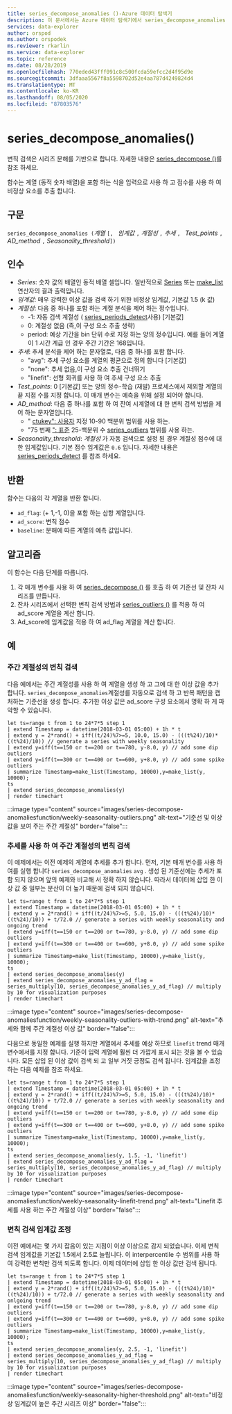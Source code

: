 ```yaml
---
title: series_decompose_anomalies ()-Azure 데이터 탐색기
description: 이 문서에서는 Azure 데이터 탐색기에서 series_decompose_anomalies ()에 대해 설명 합니다.
services: data-explorer
author: orspod
ms.author: orspodek
ms.reviewer: rkarlin
ms.service: data-explorer
ms.topic: reference
ms.date: 08/28/2019
ms.openlocfilehash: 770eded43fff091c8c500fcda59efcc2d4f95d9e
ms.sourcegitcommit: 3dfaaa5567f8a5598702d52e4aa787d4249824d4
ms.translationtype: MT
ms.contentlocale: ko-KR
ms.lasthandoff: 08/05/2020
ms.locfileid: "87803576"
---
```

# <a name="series_decompose_anomalies"></a>series_decompose_anomalies()

변칙 검색은 시리즈 분해를 기반으로 합니다.
자세한 내용은 [series_decompose ()](series-decomposefunction.md)를 참조 하세요.

함수는 계열 (동적 숫자 배열)을 포함 하는 식을 입력으로 사용 하 고 점수를 사용 하 여 비정상 요소를 추출 합니다.

## <a name="syntax"></a>구문

`series_decompose_anomalies (`*계열* `[, ` *임계값* `,` *계절성* `,` *추세* `, ` *Test_points* `, ` *AD_method* `,` *Seasonality_threshold*`])`

## <a name="arguments"></a>인수

* *Series*: 숫자 값의 배열인 동적 배열 셀입니다. 일반적으로 [Series](make-seriesoperator.md) 또는 [make_list](makelist-aggfunction.md) 연산자의 결과 출력입니다.
* *임계값*: 매우 강력한 이상 값을 검색 하기 위한 비정상 임계값, 기본값 1.5 (k 값)
* *계절성*: 다음 중 하나를 포함 하는 계절 분석을 제어 하는 정수입니다.
    * -1: 자동 검색 계절성 ( [series_periods_detect](series-periods-detectfunction.md)사용) [기본값]
    * 0: 계절성 없음 (즉,이 구성 요소 추출 생략)
    * period: 예상 기간을 bin 단위 수로 지정 하는 양의 정수입니다. 예를 들어 계열이 1 시간 계급 인 경우 주간 기간은 168입니다.
* *추세*: 추세 분석을 제어 하는 문자열로, 다음 중 하나를 포함 합니다.
    * "avg": 추세 구성 요소를 계열의 평균으로 정의 합니다 [기본값]
    * "none": 추세 없음,이 구성 요소 추출 건너뛰기
    * "linefit": 선형 회귀를 사용 하 여 추세 구성 요소 추출
* *Test_points*: 0 [기본값] 또는 양의 정수-학습 (재발) 프로세스에서 제외할 계열의 끝 지점 수를 지정 합니다. 이 매개 변수는 예측을 위해 설정 되어야 합니다.
* *AD_method*: 다음 중 하나를 포함 하 여 잔여 시계열에 대 한 변칙 검색 방법을 제어 하는 문자열입니다.
    * " [ctukey": 사용자](https://en.wikipedia.org/wiki/Outlier#Tukey's_fences) 지정 10-90 백분위 범위를 사용 하는.
    * "75 번째 [": 표준](https://en.wikipedia.org/wiki/Outlier#Tukey's_fences) 25-백분위 수 [series_outliers](series-outliersfunction.md) 범위를 사용 하는.
* *Seasonality_threshold*: *계절성* 가 자동 검색으로 설정 된 경우 계절성 점수에 대 한 임계값입니다. 기본 점수 임계값은 `0.6` 입니다. 자세한 내용은 [series_periods_detect](series-periods-detectfunction.md) 를 참조 하세요.

## <a name="returns"></a>반환

 함수는 다음의 각 계열을 반환 합니다.

* `ad_flag`: (+ 1,-1, 0)을 포함 하는 삼항 계열입니다.
* `ad_score`: 변칙 점수
* `baseline`: 분해에 따른 계열의 예측 값입니다.

## <a name="the-algorithm"></a>알고리즘

이 함수는 다음 단계를 따릅니다.
1. 각 매개 변수를 사용 하 여 [series_decompose ()](series-decomposefunction.md) 를 호출 하 여 기준선 및 잔차 시리즈를 만듭니다.
1. 잔차 시리즈에서 선택한 변칙 검색 방법과 [series_outliers ()](series-outliersfunction.md) 를 적용 하 여 ad_score 계열을 계산 합니다.
1. Ad_score에 임계값을 적용 하 여 ad_flag 계열을 계산 합니다.
 
## <a name="examples"></a>예

### <a name="detect-anomalies-in-weekly-seasonality"></a>주간 계절성의 변칙 검색

다음 예에서는 주간 계절성를 사용 하 여 계열을 생성 하 고 그에 대 한 이상 값을 추가 합니다. `series_decompose_anomalies`계절성를 자동으로 검색 하 고 반복 패턴을 캡처하는 기준선을 생성 합니다. 추가한 이상 값은 ad_score 구성 요소에서 명확 하 게 파악할 수 있습니다.

<!-- csl: https://help.kusto.windows.net:443/Samples -->
```kusto
let ts=range t from 1 to 24*7*5 step 1 
| extend Timestamp = datetime(2018-03-01 05:00) + 1h * t 
| extend y = 2*rand() + iff((t/24)%7>=5, 10.0, 15.0) - (((t%24)/10)*((t%24)/10)) // generate a series with weekly seasonality
| extend y=iff(t==150 or t==200 or t==780, y-8.0, y) // add some dip outliers
| extend y=iff(t==300 or t==400 or t==600, y+8.0, y) // add some spike outliers
| summarize Timestamp=make_list(Timestamp, 10000),y=make_list(y, 10000);
ts 
| extend series_decompose_anomalies(y)
| render timechart  
```

:::image type="content" source="images/series-decompose-anomaliesfunction/weekly-seasonality-outliers.png" alt-text="기준선 및 이상 값을 보여 주는 주간 계절성" border="false":::

### <a name="detect-anomalies-in-weekly-seasonality-with-trend"></a>추세를 사용 하 여 주간 계절성의 변칙 검색

이 예제에서는 이전 예제의 계열에 추세를 추가 합니다. 먼저, 기본 매개 변수를 사용 하 여를 실행 합니다 `series_decompose_anomalies` `avg` . 생성 된 기준선에는 추세가 포함 되지 않으며 앞의 예제와 비교해 서 정확 하지 않습니다. 따라서 데이터에 삽입 한 이상 값 중 일부는 분산이 더 높기 때문에 검색 되지 않습니다.

<!-- csl: https://help.kusto.windows.net:443/Samples -->
```kusto
let ts=range t from 1 to 24*7*5 step 1 
| extend Timestamp = datetime(2018-03-01 05:00) + 1h * t 
| extend y = 2*rand() + iff((t/24)%7>=5, 5.0, 15.0) - (((t%24)/10)*((t%24)/10)) + t/72.0 // generate a series with weekly seasonality and ongoing trend
| extend y=iff(t==150 or t==200 or t==780, y-8.0, y) // add some dip outliers
| extend y=iff(t==300 or t==400 or t==600, y+8.0, y) // add some spike outliers
| summarize Timestamp=make_list(Timestamp, 10000),y=make_list(y, 10000);
ts 
| extend series_decompose_anomalies(y)
| extend series_decompose_anomalies_y_ad_flag = 
series_multiply(10, series_decompose_anomalies_y_ad_flag) // multiply by 10 for visualization purposes
| render timechart
```

:::image type="content" source="images/series-decompose-anomaliesfunction/weekly-seasonality-outliers-with-trend.png" alt-text="추세와 함께 주간 계절성 이상 값" border="false":::

다음으로 동일한 예제를 실행 하지만 계열에서 추세를 예상 하므로 `linefit` trend 매개 변수에서를 지정 합니다. 기준이 입력 계열에 훨씬 더 가깝게 표시 되는 것을 볼 수 있습니다. 모든 삽입 된 이상 값이 검색 되 고 일부 거짓 긍정도 검색 됩니다. 임계값을 조정 하는 다음 예제를 참조 하세요.

<!-- csl: https://help.kusto.windows.net:443/Samples -->
```kusto
let ts=range t from 1 to 24*7*5 step 1 
| extend Timestamp = datetime(2018-03-01 05:00) + 1h * t 
| extend y = 2*rand() + iff((t/24)%7>=5, 5.0, 15.0) - (((t%24)/10)*((t%24)/10)) + t/72.0 // generate a series with weekly seasonality and ongoing trend
| extend y=iff(t==150 or t==200 or t==780, y-8.0, y) // add some dip outliers
| extend y=iff(t==300 or t==400 or t==600, y+8.0, y) // add some spike outliers
| summarize Timestamp=make_list(Timestamp, 10000),y=make_list(y, 10000);
ts 
| extend series_decompose_anomalies(y, 1.5, -1, 'linefit')
| extend series_decompose_anomalies_y_ad_flag = 
series_multiply(10, series_decompose_anomalies_y_ad_flag) // multiply by 10 for visualization purposes
| render timechart  
```

:::image type="content" source="images/series-decompose-anomaliesfunction/weekly-seasonality-linefit-trend.png" alt-text="Linefit 추세를 사용 하는 주간 계절성 이상" border="false":::

### <a name="tweak-the-anomaly-detection-threshold"></a>변칙 검색 임계값 조정

이전 예에서는 몇 가지 잡음이 있는 지점이 이상 이상으로 감지 되었습니다. 이제 변칙 검색 임계값을 기본값 1.5에서 2.5로 늘립니다. 이 interpercentile 수 범위를 사용 하 여 강력한 변칙만 검색 되도록 합니다. 이제 데이터에 삽입 한 이상 값만 검색 됩니다.

<!-- csl: https://help.kusto.windows.net:443/Samples -->
```kusto
let ts=range t from 1 to 24*7*5 step 1 
| extend Timestamp = datetime(2018-03-01 05:00) + 1h * t 
| extend y = 2*rand() + iff((t/24)%7>=5, 5.0, 15.0) - (((t%24)/10)*((t%24)/10)) + t/72.0 // generate a series with weekly seasonality and onlgoing trend
| extend y=iff(t==150 or t==200 or t==780, y-8.0, y) // add some dip outliers
| extend y=iff(t==300 or t==400 or t==600, y+8.0, y) // add some spike outliers
| summarize Timestamp=make_list(Timestamp, 10000),y=make_list(y, 10000);
ts 
| extend series_decompose_anomalies(y, 2.5, -1, 'linefit')
| extend series_decompose_anomalies_y_ad_flag = 
series_multiply(10, series_decompose_anomalies_y_ad_flag) // multiply by 10 for visualization purposes
| render timechart  
```

:::image type="content" source="images/series-decompose-anomaliesfunction/weekly-seasonality-higher-threshold.png" alt-text="비정상 임계값이 높은 주간 시리즈 이상" border="false":::
